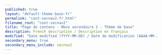 ```yaml
---
published: true
layout: "default-theme-base-fr"
permalink: "cont-secnav2-fr.html"
filename_root: "cont-secnav2"
title: "Page de contenu - Menu secondaire 2 - Thème de base"
description: French description / Description en français
modified: "Date modified (YYYY-MM-DD) / Date de modification (AAAA-MM-JJ)"
secondary_menu: true
secondary_menu_include: secnav2
---
```


